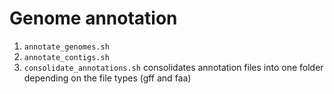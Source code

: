 # Genome annotation

1. `annotate_genomes.sh` 
2. `annotate_contigs.sh` 
3. `consolidate_annotations.sh` consolidates annotation files into one folder depending on the file types (gff and faa) 
